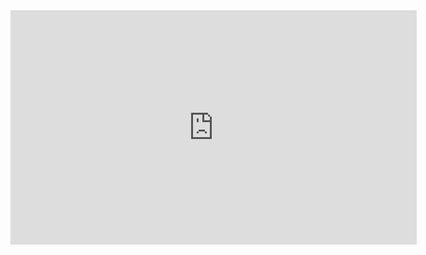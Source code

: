 
<iframe width=650 height=375 src='https://player.youku.com/embed/XNDE5ODkwNTQ0MA==' frameborder=0 allowfullscreen></iframe>